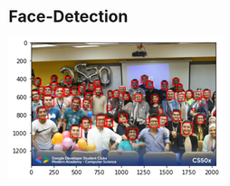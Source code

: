 # Face-Detection



<img src="https://github.com/mohamedessamcs96/Face-Detection/blob/master/Unknown.png" />
